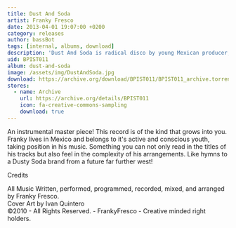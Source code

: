 ```yaml
---
title: Dust And Soda
artist: Franky Fresco
date: 2013-04-01 19:07:00 +0200
category: releases
author: bassBot
tags: [internal, albums, download]
description: 'Dust And Soda is radical disco by young Mexican producer, Franky Fresco.'
uid: BPIST011
album: dust-and-soda
image: /assets/img/DustAndSoda.jpg
download: https://archive.org/download/BPIST011/BPIST011_archive.torrent
stores:
  - name: Archive
    url: https://archive.org/details/BPIST011
    icon: fa-creative-commons-sampling
    download: true
---
```

An instrumental master piece! This record is of the kind that grows into you. Franky lives in Mexico and belongs to it's active and conscious youth, taking position in his music. Something you can not only read in the titles of his tracks but also feel in the complexity of his arrangements. Like hymns to a Dusty Soda brand from a future far further west!

<p>Credits</p>
<p>All Music Written, performed, programmed, recorded, mixed, and arranged by Franky Fresco.<br />
Cover Art by Ivan Quintero<br />
©2010 - All Rights Reserved. - FrankyFresco - Creative minded right holders.</p>